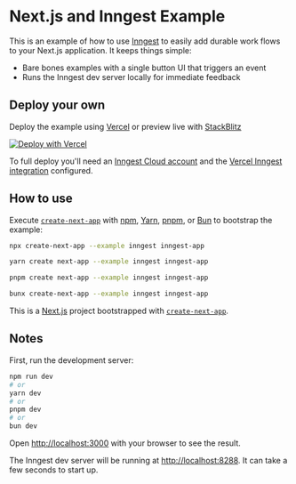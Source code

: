 # Next.js and Inngest Example

This is an example of how to use [Inngest](https://inngest.com) to easily add durable work flows to your Next.js application. It keeps things simple:

- Bare bones examples with a single button UI that triggers an event
- Runs the Inngest dev server locally for immediate feedback

## Deploy your own

Deploy the example using [Vercel](https://vercel.com?utm_source=github&utm_medium=readme&utm_campaign=next-example) or preview live with [StackBlitz](https://stackblitz.com/github/vercel/next.js/tree/canary/examples/inngest)

[![Deploy with Vercel](https://vercel.com/button)](https://vercel.com/new/clone?repository-url=https://github.com/vercel/next.js/tree/canary/examples/inngest&project-name=inngest&repository-name=inngest)

To full deploy you'll need an [Inngest Cloud account](https://inngest.com) and the [Vercel Inngest integration](https://vercel.com/integrations/inngest) configured.

## How to use

Execute [`create-next-app`](https://github.com/vercel/next.js/tree/canary/packages/create-next-app) with [npm](https://docs.npmjs.com/cli/init), [Yarn](https://yarnpkg.com/lang/en/docs/cli/create/), [pnpm](https://pnpm.io), or [Bun](https://bun.sh/docs/cli/bunx) to bootstrap the example:

```bash
npx create-next-app --example inngest inngest-app
```

```bash
yarn create next-app --example inngest inngest-app
```

```bash
pnpm create next-app --example inngest inngest-app
```

```bash
bunx create-next-app --example inngest inngest-app
```

This is a [Next.js](https://nextjs.org/) project bootstrapped with [`create-next-app`](https://github.com/vercel/next.js/tree/canary/packages/create-next-app).

## Notes

First, run the development server:

```bash
npm run dev
# or
yarn dev
# or
pnpm dev
# or
bun dev
```

Open [http://localhost:3000](http://localhost:3000) with your browser to see the result.

The Inngest dev server will be running at [http://localhost:8288](http://localhost:8288). It can take a few seconds to start up.
